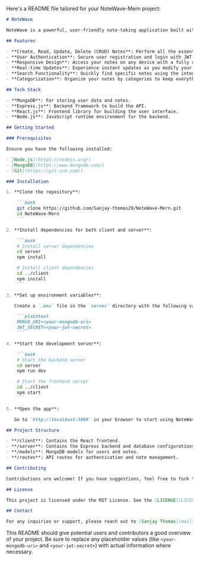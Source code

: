 Here's a README file tailored for your NoteWave-Mern project:

```markdown
# NoteWave

NoteWave is a powerful, user-friendly note-taking application built with the MERN stack (MongoDB, Express, React, Node.js). Whether you want to jot down quick thoughts, organize your work, or keep track of important information, NoteWave provides a seamless experience for managing your notes efficiently.

## Features

- **Create, Read, Update, Delete (CRUD) Notes**: Perform all the essential note-taking operations with ease.
- **User Authentication**: Secure user registration and login with JWT (JSON Web Token) authentication.
- **Responsive Design**: Access your notes on any device with a fully responsive interface.
- **Real-time Updates**: Experience instant updates as you modify your notes, thanks to real-time data handling.
- **Search Functionality**: Quickly find specific notes using the integrated search feature.
- **Categorization**: Organize your notes by categories to keep everything neatly arranged.

## Tech Stack

- **MongoDB**: For storing user data and notes.
- **Express.js**: Backend framework to build the API.
- **React.js**: Frontend library for building the user interface.
- **Node.js**: JavaScript runtime environment for the backend.

## Getting Started

### Prerequisites

Ensure you have the following installed:

- [Node.js](https://nodejs.org/)
- [MongoDB](https://www.mongodb.com/)
- [Git](https://git-scm.com/)

### Installation

1. **Clone the repository**:

    ```bash
    git clone https://github.com/Sanjay-thomas29/NoteWave-Mern.git
    cd NoteWave-Mern
    ```

2. **Install dependencies for both client and server**:

    ```bash
    # Install server dependencies
    cd server
    npm install

    # Install client dependencies
    cd ../client
    npm install
    ```

3. **Set up environment variables**:

   Create a `.env` file in the `server` directory with the following variables:

    ```plaintext
    MONGO_URI=<your-mongodb-uri>
    JWT_SECRET=<your-jwt-secret>
    ```

4. **Start the development server**:

    ```bash
    # Start the backend server
    cd server
    npm run dev

    # Start the frontend server
    cd ../client
    npm start
    ```

5. **Open the app**:

   Go to `http://localhost:3000` in your browser to start using NoteWave.

## Project Structure

- **/client**: Contains the React frontend.
- **/server**: Contains the Express backend and database configurations.
- **/models**: MongoDB models for users and notes.
- **/routes**: API routes for authentication and note management.

## Contributing

Contributions are welcome! If you have suggestions, feel free to fork the repository and submit a pull request.

## License

This project is licensed under the MIT License. See the [LICENSE](LICENSE) file for details.

## Contact

For any inquiries or support, please reach out to [Sanjay Thomas](mailto:sanjaythomas@example.com).
```

This README should give potential users and contributors a good overview of your project. Be sure to replace any placeholder values (like `<your-mongodb-uri>` and `<your-jwt-secret>`) with actual information where necessary.
